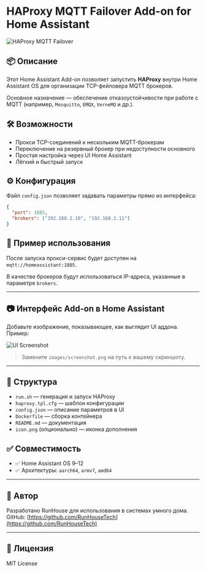 # HAProxy MQTT Failover Add-on for Home Assistant

![HAProxy MQTT Failover](images/screenshot.png)

## 📦 Описание

Этот Home Assistant Add-on позволяет запустить **HAProxy** внутри Home Assistant OS для организации TCP-фейловера MQTT брокеров.

Основное назначение — обеспечение отказоустойчивости при работе с MQTT (например, `Mosquitto`, `EMQX`, `VerneMQ` и др.).

## 🛠️ Возможности

- Прокси TCP-соединений к нескольким MQTT-брокерам
- Переключение на резервный брокер при недоступности основного
- Простая настройка через UI Home Assistant
- Лёгкий и быстрый запуск

## ⚙️ Конфигурация

Файл `config.json` позволяет задавать параметры прямо из интерфейса:

```json
{
  "port": 1885,
  "brokers": ["192.168.2.10", "192.168.2.11"]
}
```

## 🧾 Пример использования

После запуска прокси-сервис будет доступен на `mqtt://homeassistant:1885`.

В качестве брокеров будут использоваться IP-адреса, указанные в параметре `brokers`.

---

## 📷 Интерфейс Add-on в Home Assistant

Добавьте изображение, показывающее, как выглядит UI аддона. Пример:

![UI Screenshot](images/screenshot.png)

> Замените `images/screenshot.png` на путь к вашему скриншоту.

---

## 📁 Структура

- `run.sh` — генерация и запуск HAProxy
- `haproxy.tpl.cfg` — шаблон конфигурации
- `config.json` — описание параметров в UI
- `Dockerfile` — сборка контейнера
- `README.md` — документация
- `icon.png` (опционально) — иконка дополнения

## ✅ Совместимость

- ✅ Home Assistant OS 9–12
- ✅ Архитектуры: `aarch64`, `armv7`, `amd64`

---

## 🧠 Автор

Разработано RunHouse для использования в системах умного дома.  
GitHub: [https://github.com/RunHouseTech](https://github.com/RunHouseTech)

---

## 📝 Лицензия

MIT License